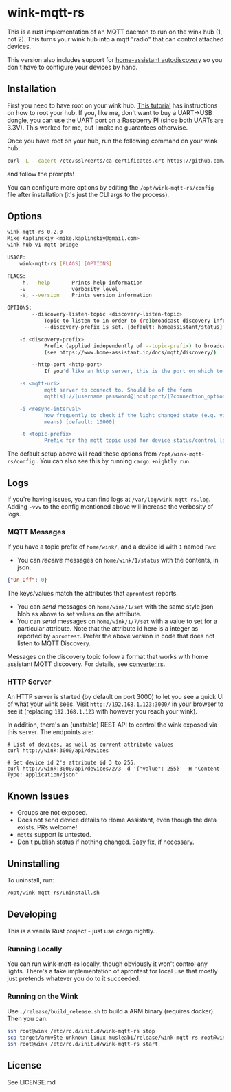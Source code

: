 # wink-mqtt-rs

This is a rust implementation of an MQTT daemon to run on the wink hub (1, not 2). This turns your wink hub into a mqtt "radio" that can control attached devices.

This version also includes support for [home-assistant autodiscovery](https://www.home-assistant.io/docs/mqtt/discovery/) so you don't have to configure your devices by hand. 

## Installation

First you need to have root on your wink hub. [This tutorial](https://www.mattcarrier.com/post/hacking-the-winkhub-part-1/) has instructions on how to root your hub. If you, like me, don't want to buy a UART->USB dongle, you can use the UART port on a Raspberry PI (since both UARTs are 3.3V). This worked for me, but I make no guarantees otherwise.

Once you have root on your hub, run the following command on your wink hub:

```bash
curl -L --cacert /etc/ssl/certs/ca-certificates.crt https://github.com/mikekap/wink-mqtt-rs/releases/latest/download/wink-mqtt-rs.tar.gz | tar -C / -zxvf - && /opt/wink-mqtt-rs/setup.sh
```

and follow the prompts! 

You can configure more options by editing the `/opt/wink-mqtt-rs/config` file after installation (it's just the CLI args to the process).

## Options
```bash
wink-mqtt-rs 0.2.0
Mike Kaplinskiy <mike.kaplinskiy@gmail.com>
wink hub v1 mqtt bridge

USAGE:
    wink-mqtt-rs [FLAGS] [OPTIONS]

FLAGS:
    -h, --help       Prints help information
    -v               verbosity level
    -V, --version    Prints version information

OPTIONS:
        --discovery-listen-topic <discovery-listen-topic>
            Topic to listen to in order to (re)broadcast discovery information. Only applies if
            --discovery-prefix is set. [default: homeassistant/status]

    -d <discovery-prefix>
            Prefix (applied independently of --topic-prefix) to broadcast mqtt discovery information
            (see https://www.home-assistant.io/docs/mqtt/discovery/)

        --http-port <http-port>
            If you'd like an http server, this is the port on which to start it [default: 3000]

    -s <mqtt-uri>
            mqtt server to connect to. Should be of the form
            mqtt[s]://[username:password@]host:port/[?connection_options]

    -i <resync-interval>
            how frequently to check if the light changed state (e.g. via Wink or other external
            means) [default: 10000]

    -t <topic-prefix>
            Prefix for the mqtt topic used for device status/control [default: home/wink/]
```

The default setup above will read these options from `/opt/wink-mqtt-rs/config` . You can also see this by running `cargo +nightly run`.

## Logs

If you're having issues, you can find logs at `/var/log/wink-mqtt-rs.log`. Adding `-vvv` to the config mentioned above will increase the verbosity of logs.

### MQTT Messages

If you have a topic prefix of `home/wink/`, and a device id with `1` named `Fan`:
 - You can *receive* messages on `home/wink/1/status` with the contents, in json:
 ```json
 {"On_Off": 0}
 ```
   The keys/values match the attributes that `aprontest` reports.
 - You can *send* messages on `home/wink/1/set` with the same style json blob as above to set values on the attribute.
 - You can *send* messages on `home/wink/1/7/set` with a value to set for a particular attribute. Note that the attribute id here is a integer as reported by `aprontest`. Prefer the above version in code that does not listen to MQTT Discovery.

Messages on the discovery topic follow a format that works with home assistant MQTT discovery. For details, see [converter.rs](https://github.com/mikekap/wink-mqtt-rs/blob/master/src/converter.rs).

### HTTP Server

An HTTP server is started (by default on port 3000) to let you see a quick UI of what your wink sees. Visit `http://192.168.1.123:3000/` in your browser to see it (replacing `192.168.1.123` with however you reach your wink).

In addition, there's an (unstable) REST API to control the wink exposed via this server. The endpoints are:
```
# List of devices, as well as current attribute values
curl http://wink:3000/api/devices

# Set device id 2's attribute id 3 to 255.
curl http://wink:3000/api/devices/2/3 -d '{"value": 255}' -H "Content-Type: application/json"
```

## Known Issues
 - Groups are not exposed.
 - Does not send device details to Home Assistant, even though the data exists. PRs welcome!
 - `mqtts` support is untested.
 - Don't publish status if nothing changed. Easy fix, if necessary.

## Uninstalling
To uninstall, run:
```bash
/opt/wink-mqtt-rs/uninstall.sh
```

## Developing
This is a vanilla Rust project - just use cargo nightly.

### Running Locally
You can run wink-mqtt-rs locally, though obviously it won't control any lights. There's a fake implementation of aprontest for local use
that mostly just pretends whatever you do to it succeeded.

### Running on the Wink
Use `./release/build_release.sh` to build a ARM binary (requires docker). Then you can:
```bash
ssh root@wink /etc/rc.d/init.d/wink-mqtt-rs stop
scp target/armv5te-unknown-linux-musleabi/release/wink-mqtt-rs root@wink:/opt/wink-mqtt-rs/
ssh root@wink /etc/rc.d/init.d/wink-mqtt-rs start
```

## License

See LICENSE.md
